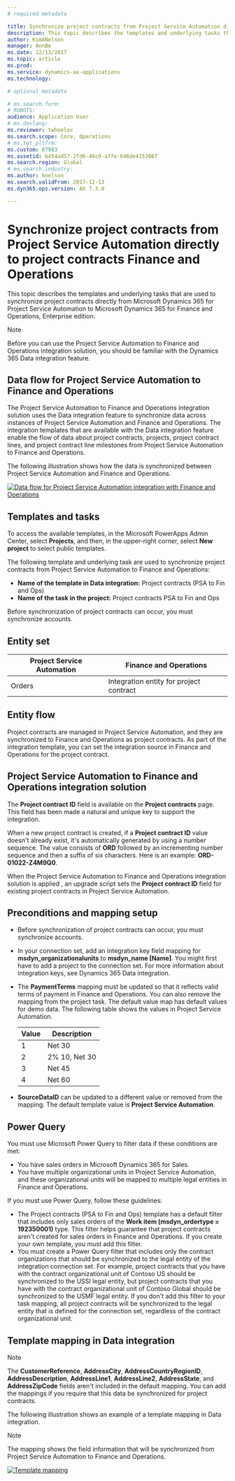 ```yaml
---
# required metadata

title: Synchronize project contracts from Project Service Automation directly to project contracts Finance and Operations
description: This topic describes the templates and underlying tasks that are used to synchronize project contracts directly from Microsoft Dynamics 365 for Project Service Automation to Microsoft Dynamics 365 for Finance and Operations, Enterprise edition.
author: KimANelson
manager: AnnBe
ms.date: 12/13/2017
ms.topic: article
ms.prod: 
ms.service: dynamics-ax-applications
ms.technology: 

# optional metadata

# ms.search.form: 
# ROBOTS: 
audience: Application User
# ms.devlang: 
ms.reviewer: twheeloc
ms.search.scope: Core, Operations
# ms.tgt_pltfrm: 
ms.custom: 87983
ms.assetid: b454ad57-2fd6-46c9-a77e-646de4153067
ms.search.region: Global
# ms.search.industry: 
ms.author: knelson
ms.search.validFrom: 2017-12-13
ms.dyn365.ops.version: AX 7.3.0

---
```


# Synchronize project contracts from Project Service Automation directly to project contracts Finance and Operations

This topic describes the templates and underlying tasks that are used to synchronize project contracts directly from Microsoft Dynamics 365 for Project Service Automation to Microsoft Dynamics 365 for Finance and Operations, Enterprise edition.

> [!NOTE]
> Before you can use the Project Service Automation to Finance and Operations integration solution, you should be familiar with the Dynamics 365 Data integration feature.

## Data flow for Project Service Automation to Finance and Operations

The Project Service Automation to Finance and Operations integration solution uses the Data integration feature to synchronize data across instances of Project Service Automation and Finance and Operations. The integration templates that are available with the Data integration feature enable the flow of data about project contracts, projects, project contract lines, and project contract line milestones from Project Service Automation to Finance and Operations.

The following illustration shows how the data is synchronized between Project Service Automation and Finance and Operations.

[![Data flow for Project Service Automation integration with Finance and Operations](./media/ProjectContractFlow.JPG)](./media/ProjectContractFlow.JPG)

## Templates and tasks

To access the available templates, in the Microsoft PowerApps Admin Center, select **Projects**, and then, in the upper-right corner, select **New project** to select public templates.

The following template and underlying task are used to synchronize project contracts from Project Service Automation to Finance and Operations:

- **Name of the template in Data integration:** Project contracts (PSA to Fin and Ops)
- **Name of the task in the project:** Project contracts PSA to Fin and Ops

Before synchronization of project contracts can occur, you must synchronize accounts.

## Entity set

| Project Service Automation | Finance and Operations                  |
|----------------------------|-----------------------------------------|
| Orders                     | Integration entity for project contract |

## Entity flow

Project contracts are managed in Project Service Automation, and they are synchronized to Finance and Operations as project contracts. As part of the integration template, you can set the integration source in Finance and Operations for the project contract.

## Project Service Automation to Finance and Operations integration solution

The **Project contract ID** field is available on the **Project contracts** page. This field has been made a natural and unique key to support the integration.

When a new project contract is created, if a **Project contract ID** value doesn't already exist, it's automatically generated by using a number sequence. The value consists of **ORD** followed by an incrementing number sequence and then a suffix of six characters. Here is an example: **ORD-01022-Z4M9Q0**.

When the Project Service Automation to Finance and Operations integration solution is applied <TO DO: link in the top level document link where we will be adding the instructions for applying the PSA solution>, an upgrade script sets the **Project contract ID** field for existing project contracts in Project Service Automation.

## Preconditions and mapping setup

- Before synchronization of project contracts can occur, you must synchronize accounts.
- In your connection set, add an integration key field mapping for **msdyn\_organizationalunits** to **msdyn\_name \[Name\]**. You might first have to add a project to the connection set. For more information about integration keys, see Dynamics 365 Data integration.
- The **PaymentTerms** mapping must be updated so that it reflects valid terms of payment in Finance and Operations. You can also remove the mapping from the project task. The default value map has default values for demo data. The following table shows the values in Project Service Automation.

    | Value | Description   |
    |-------|---------------|
    | 1     | Net 30        |
    | 2     | 2% 10, Net 30 |
    | 3     | Net 45        |
    | 4     | Net 60        |

- **SourceDataID** can be updated to a different value or removed from the mapping. The default template value is **Project Service Automation**.

## Power Query

You must use Microsoft Power Query to filter data if these conditions are met:

- You have sales orders in Microsoft Dynamics 365 for Sales.
- You have multiple organizational units in Project Service Automation, and these organizational units will be mapped to multiple legal entities in Finance and Operations.

If you must use Power Query, follow these guidelines:

- The Project contracts (PSA to Fin and Ops) template has a default filter that includes only sales orders of the **Work item (msdyn\_ordertype = 192350001)** type. This filter helps guarantee that project contracts aren't created for sales orders in Finance and Operations. If you create your own template, you must add this filter.
- You must create a Power Query filter that includes only the contract organizations that should be synchronized to the legal entity of the integration connection set. For example, project contracts that you have with the contract organizational unit of Contoso US should be synchronized to the USSI legal entity, but project contracts that you have with the contract organizational unit of Contoso Global should be synchronized to the USMF legal entity. If you don't add this filter to your task mapping, all project contracts will be synchronized to the legal entity that is defined for the connection set,  regardless of the contract organizational unit.

## Template mapping in Data integration

> [!NOTE] 
> The **CustomerReference**, **AddressCity**, **AddressCountryRegionID**, **AddressDescription**, **AddressLine1**, **AddressLine2**, **AddressState**, and **AddressZipCode** fields aren't included in the default mapping. You can add the mappings if you require that this data be synchronized for project contracts.

The following illustration shows an example of a template mapping in Data integration.

> [!NOTE]
> The mapping shows the field information that will be synchronized from Project Service Automation to Finance and Operations.

[![Template mapping](./media/ProjectContractTemplateMapping.JPG)](./media/ProjectContractTemplateMapping.JPG)
